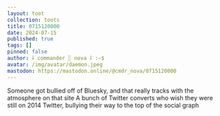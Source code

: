 ```yaml
---
layout: toot
collection: toots
title: 0715120000
date: 2024-07-15
published: true
tags: []
pinned: false
author: ⸸ commander ░ nova ⸸ :~$
avatar: /img/avatar/daemon.jpeg
mastodon: https://mastodon.online/@cmdr_nova/0715120000
---
```


Someone got bullied off of Bluesky, and that really tracks with the atmosphere on that site A bunch of Twitter converts who wish they were still on 2014 Twitter, bullying their way to the top of the social graph
